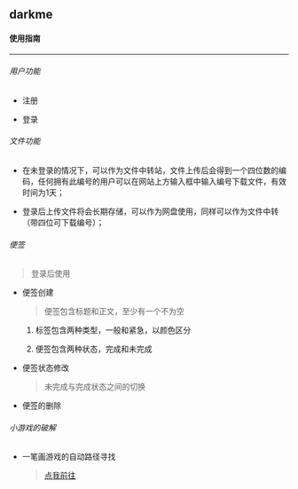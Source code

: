 ## darkme

#### 使用指南

---

###### 用户功能

- 注册

- 登录

###### 文件功能

- 在未登录的情况下，可以作为文件中转站，文件上传后会得到一个四位数的编码，任何拥有此编号的用户可以在网站上方输入框中输入编号下载文件，有效时间为1天；

- 登录后上传文件将会长期存储，可以作为网盘使用，同样可以作为文件中转（带四位可下载编号）；

###### 便签

> 登录后使用

- 便签创建

  >  便签包含标题和正文，至少有一个不为空

  1. 标签包含两种类型，一般和紧急，以颜色区分

  2. 便签包含两种状态，完成和未完成

- 便签状态修改

  > 未完成与完成状态之间的切换

- 便签的删除



###### 小游戏的破解

- 一笔画游戏的自动路径寻找

  > [点我前往](htttps://darkme.cn/stroke)


